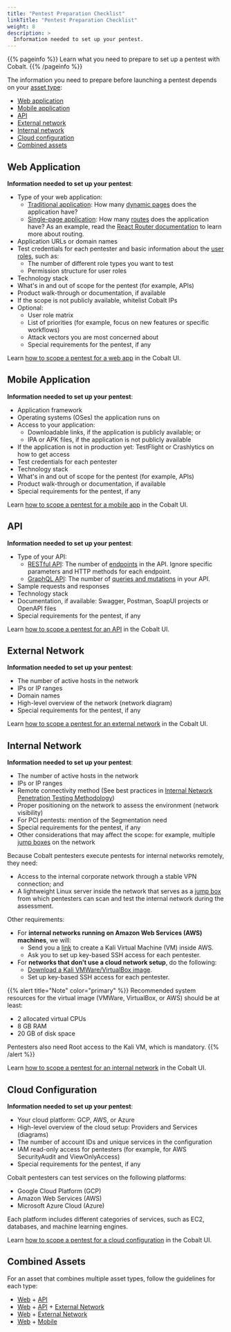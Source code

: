 ```yaml
---
title: "Pentest Preparation Checklist"
linkTitle: "Pentest Preparation Checklist"
weight: 8
description: >
  Information needed to set up your pentest.
---
```


{{% pageinfo %}}
Learn what you need to prepare to set up a pentest with Cobalt.
{{% /pageinfo %}}

The information you need to prepare before launching a pentest depends on your [asset type](/platform-deep-dive/assets/asset-types/):

- [Web application](#web-application)
- [Mobile application]()
- [API]()
- [External network]()
- [Internal network]()
- [Cloud configuration]()
- [Combined assets]()

## Web Application

**Information needed to set up your pentest**:

- Type of your web application:
  - [Traditional application](/getting-started/glossary/#traditional-web-application): How many [dynamic pages](/getting-started/glossary/#dynamic-web-page) does the application have?
  - [Single-page application](/getting-started/glossary/#single-page-application): How many [routes](/getting-started/glossary/#route-software) does the application have? As an example, read the [React Router documentation](https://reactrouter.com/en/main/start/concepts) to learn more about routing.
- Application URLs or domain names
- Test credentials for each pentester and basic information about the [user roles](/getting-started/glossary/#user-role), such as:
  - The number of different role types you want to test
  - Permission structure for user roles
- Technology stack
- What's in and out of scope for the pentest (for example, APIs)
- Product walk-through or documentation, if available
- If the scope is not publicly available, whitelist Cobalt IPs
- Optional:
  - User role matrix
  - List of priorities (for example, focus on new features or specific workflows)
  - Attack vectors you are most concerned about
  - Special requirements for the pentest, if any

Learn [how to scope a pentest for a web app](/getting-started/planning/#web) in the Cobalt UI.

## Mobile Application

**Information needed to set up your pentest**:

- Application framework
- Operating systems (OSes) the application runs on
- Access to your application:
  - Downloadable links, if the application is publicly available; or
  - IPA or APK files, if the application is not publicly available
- If the application is not in production yet: TestFlight or Crashlytics on how to get access
- Test credentials for each pentester
- Technology stack
- What's in and out of scope for the pentest (for example, APIs)
- Product walk-through or documentation, if available
- Special requirements for the pentest, if any

Learn [how to scope a pentest for a mobile app](/getting-started/planning/#mobile) in the Cobalt UI.

## API

**Information needed to set up your pentest**:

- Type of your API:
  - [RESTful API](/getting-started/glossary/#restful-api): The number of [endpoints](/getting-started/glossary/#api-endpoint) in the API. Ignore specific parameters and HTTP methods for each endpoint.
  - [GraphQL API](/getting-started/glossary/#graphql-api): The number of [queries and mutations](https://graphql.org/learn/queries) in your API.
- Sample requests and responses
- Technology stack
- Documentation, if available: Swagger, Postman, SoapUI projects or OpenAPI files
- Special requirements for the pentest, if any

Learn [how to scope a pentest for an API](/getting-started/planning/#api) in the Cobalt UI.

## External Network

**Information needed to set up your pentest**:

- The number of active hosts in the network
- IPs or IP ranges
- Domain names
- High-level overview of the network (network diagram)
- Special requirements for the pentest, if any

Learn [how to scope a pentest for an external network](/getting-started/planning/#external-network) in the Cobalt UI.

## Internal Network

**Information needed to set up your pentest**:

- The number of active hosts in the network
- IPs or IP ranges
- Remote connectivity method (See best practices in [Internal Network Penetration Testing Methodology](/methodologies/internal-network/))
- Proper positioning on the network to assess the environment (network visibility)
- For PCI pentests: mention of the Segmentation need
- Special requirements for the pentest, if any
- Other considerations that may affect the scope: for example, multiple [jump boxes](/getting-started/glossary/#jump-box) on the network

Because Cobalt pentesters execute pentests for internal networks remotely, they need:

- Access to the internal corporate network through a stable VPN connection; and
- A lightweight Linux server inside the network that serves as a [jump box]((/getting-started/glossary/#jump-box)) from which pentesters can scan and test the internal network during the assessment.

Other requirements:

- For **internal networks running on Amazon Web Services (AWS) machines**, we will:
  - Send you a [link](https://aws.amazon.com/marketplace/pp/prodview-fznsw3f7mq7to) to create a Kali Virtual Machine (VM) inside AWS.
  - Ask you to set up key-based SSH access for each pentester.
- For **networks that don't use a cloud network setup**, do the following:
  - [Download a Kali VMWare/VirtualBox image](https://www.kali.org/get-kali/).
  - Set up key-based SSH access for each pentester.

{{% alert title="Note" color="primary" %}}
Recommended system resources for the virtual image (VMWare, VirtualBox, or AWS) should be at least:

- 2 allocated virtual CPUs
- 8 GB RAM
- 20 GB of disk space

Pentesters also need Root access to the Kali VM, which is mandatory.
{{% /alert %}}

Learn [how to scope a pentest for an internal network](/getting-started/planning/#internal-network) in the Cobalt UI.

## Cloud Configuration

**Information needed to set up your pentest**:

- Your cloud platform: GCP, AWS, or Azure
- High-level overview of the cloud setup: Providers and Services (diagrams)
- The number of account IDs and unique services in the configuration
- IAM read-only access for pentesters (for example, for AWS SecurityAudit and ViewOnlyAccess)
- Special requirements for the pentest, if any

Cobalt pentesters can test services on the following platforms:

- Google Cloud Platform (GCP)
- Amazon Web Services (AWS)
- Microsoft Azure Cloud (Azure)

Each platform includes different categories of services, such as EC2, databases, and machine learning engines.

Learn [how to scope a pentest for a cloud configuration](/getting-started/planning/#cloud-configuration) in the Cobalt UI.

## Combined Assets

For an asset that combines multiple asset types, follow the guidelines for each type:

- [Web](#web-application) + [API](#api)
- [Web](#web-application) + [API](#api) + [External Network](#external-network)
- [Web](#web-application) + [External Network](#external-network)
- [Web](#web-application) + [Mobile](#mobile-application)
